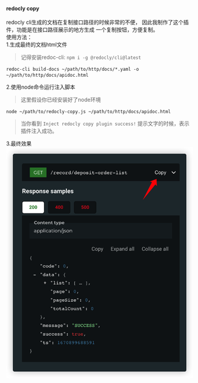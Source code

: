 #### redocly copy  
redocly cli生成的文档在复制接口路径的时候非常的不便，
因此我制作了这个插件，功能是在接口路径展示的地方生成
一个复制按钮，方便复制。  
使用方法：  
1.生成最终的文档html文件  
> 记得安装redoc-cli: `npm i -g @redocly/cli@latest`
```shell
redoc-cli build-docs ~/path/to/http/docs/*.yaml -o ~/path/to/http/docs/apidoc.html
```  
2.使用node命令运行注入脚本  
> 这里假设你已经安装好了node环境
```shell
node ~/path/to/redocly-copy.js ~/path/to/http/docs/apidoc.html
```  

> 当你看到 `Inject redocly copy plugin success!` 提示文字的时候，表示插件注入成功。  

3.最终效果  
![iShot_2023-03-03_10.56.56.png](./iShot_2023-03-03_10.56.56.png)